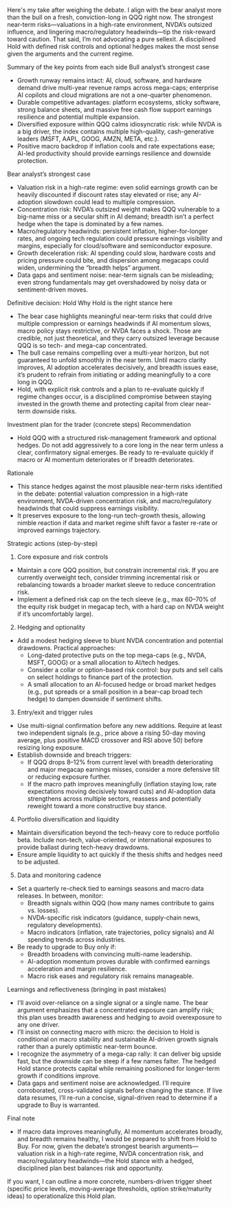 Here's my take after weighing the debate. I align with the bear analyst more than the bull on a fresh, conviction-long in QQQ right now. The strongest near-term risks—valuations in a high-rate environment, NVDA’s outsized influence, and lingering macro/regulatory headwinds—tip the risk-reward toward caution. That said, I’m not advocating a pure sellexit. A disciplined Hold with defined risk controls and optional hedges makes the most sense given the arguments and the current regime.

Summary of the key points from each side
Bull analyst’s strongest case
- Growth runway remains intact: AI, cloud, software, and hardware demand drive multi-year revenue ramps across mega-caps; enterprise AI copilots and cloud migrations are not a one-quarter phenomenon.
- Durable competitive advantages: platform ecosystems, sticky software, strong balance sheets, and massive free cash flow support earnings resilience and potential multiple expansion.
- Diversified exposure within QQQ calms idiosyncratic risk: while NVDA is a big driver, the index contains multiple high-quality, cash-generative leaders (MSFT, AAPL, GOOG, AMZN, META, etc.).
- Positive macro backdrop if inflation cools and rate expectations ease; AI-led productivity should provide earnings resilience and downside protection.

Bear analyst’s strongest case
- Valuation risk in a high-rate regime: even solid earnings growth can be heavily discounted if discount rates stay elevated or rise; any AI-adoption slowdown could lead to multiple compression.
- Concentration risk: NVDA’s outsized weight makes QQQ vulnerable to a big-name miss or a secular shift in AI demand; breadth isn’t a perfect hedge when the tape is dominated by a few names.
- Macro/regulatory headwinds: persistent inflation, higher-for-longer rates, and ongoing tech regulation could pressure earnings visibility and margins, especially for cloud/software and semiconductor exposure.
- Growth deceleration risk: AI spending could slow, hardware costs and pricing pressure could bite, and dispersion among megacaps could widen, undermining the “breadth helps” argument.
- Data gaps and sentiment noise: near-term signals can be misleading; even strong fundamentals may get overshadowed by noisy data or sentiment-driven moves.

Definitive decision: Hold
Why Hold is the right stance here
- The bear case highlights meaningful near-term risks that could drive multiple compression or earnings headwinds if AI momentum slows, macro policy stays restrictive, or NVDA faces a shock. Those are credible, not just theoretical, and they carry outsized leverage because QQQ is so tech- and mega-cap concentrated.
- The bull case remains compelling over a multi-year horizon, but not guaranteed to unfold smoothly in the near term. Until macro clarity improves, AI adoption accelerates decisively, and breadth issues ease, it’s prudent to refrain from initiating or adding meaningfully to a core long in QQQ.
- Hold, with explicit risk controls and a plan to re-evaluate quickly if regime changes occur, is a disciplined compromise between staying invested in the growth theme and protecting capital from clear near-term downside risks.

Investment plan for the trader (concrete steps)
Recommendation
- Hold QQQ with a structured risk-management framework and optional hedges. Do not add aggressively to a core long in the near term unless a clear, confirmatory signal emerges. Be ready to re-evaluate quickly if macro or AI momentum deteriorates or if breadth deteriorates.

Rationale
- This stance hedges against the most plausible near-term risks identified in the debate: potential valuation compression in a high-rate environment, NVDA-driven concentration risk, and macro/regulatory headwinds that could suppress earnings visibility.
- It preserves exposure to the long-run tech-growth thesis, allowing nimble reaction if data and market regime shift favor a faster re-rate or improved earnings trajectory.

Strategic actions (step-by-step)
1) Core exposure and risk controls
- Maintain a core QQQ position, but constrain incremental risk. If you are currently overweight tech, consider trimming incremental risk or rebalancing towards a broader market sleeve to reduce concentration risk.
- Implement a defined risk cap on the tech sleeve (e.g., max 60–70% of the equity risk budget in megacap tech, with a hard cap on NVDA weight if it’s uncomfortably large).

2) Hedging and optionality
- Add a modest hedging sleeve to blunt NVDA concentration and potential drawdowns. Practical approaches:
  - Long-dated protective puts on the top mega-caps (e.g., NVDA, MSFT, GOOG) or a small allocation to AI/tech hedges.
  - Consider a collar or option-based risk control: buy puts and sell calls on select holdings to finance part of the protection.
  - A small allocation to an AI-focused hedge or broad market hedges (e.g., put spreads or a small position in a bear-cap broad tech hedge) to dampen downside if sentiment shifts.

3) Entry/exit and trigger rules
- Use multi-signal confirmation before any new additions. Require at least two independent signals (e.g., price above a rising 50-day moving average, plus positive MACD crossover and RSI above 50) before resizing long exposure.
- Establish downside and breach triggers:
  - If QQQ drops 8–12% from current level with breadth deteriorating and major megacap earnings misses, consider a more defensive tilt or reducing exposure further.
  - If the macro path improves meaningfully (inflation staying low, rate expectations moving decisively toward cuts) and AI-adoption data strengthens across multiple sectors, reassess and potentially reweight toward a more constructive buy stance.

4) Portfolio diversification and liquidity
- Maintain diversification beyond the tech-heavy core to reduce portfolio beta. Include non-tech, value-oriented, or international exposures to provide ballast during tech-heavy drawdowns.
- Ensure ample liquidity to act quickly if the thesis shifts and hedges need to be adjusted.

5) Data and monitoring cadence
- Set a quarterly re-check tied to earnings seasons and macro data releases. In between, monitor:
  - Breadth signals within QQQ (how many names contribute to gains vs. losses).
  - NVDA-specific risk indicators (guidance, supply-chain news, regulatory developments).
  - Macro indicators (inflation, rate trajectories, policy signals) and AI spending trends across industries.
- Be ready to upgrade to Buy only if:
  - Breadth broadens with convincing multi-name leadership.
  - AI-adoption momentum proves durable with confirmed earnings acceleration and margin resilience.
  - Macro risk eases and regulatory risk remains manageable.

Learnings and reflectiveness (bringing in past mistakes)
- I’ll avoid over-reliance on a single signal or a single name. The bear argument emphasizes that a concentrated exposure can amplify risk; this plan uses breadth awareness and hedging to avoid overexposure to any one driver.
- I’ll insist on connecting macro with micro: the decision to Hold is conditional on macro stability and sustainable AI-driven growth signals rather than a purely optimistic near-term bounce.
- I recognize the asymmetry of a mega-cap rally: it can deliver big upside fast, but the downside can be steep if a few names falter. The hedged Hold stance protects capital while remaining positioned for longer-term growth if conditions improve.
- Data gaps and sentiment noise are acknowledged. I’ll require corroborated, cross-validated signals before changing the stance. If live data resumes, I’ll re-run a concise, signal-driven read to determine if a upgrade to Buy is warranted.

Final note
- If macro data improves meaningfully, AI momentum accelerates broadly, and breadth remains healthy, I would be prepared to shift from Hold to Buy. For now, given the debate’s strongest bearish arguments—valuation risk in a high-rate regime, NVDA concentration risk, and macro/regulatory headwinds—the Hold stance with a hedged, disciplined plan best balances risk and opportunity.

If you want, I can outline a more concrete, numbers-driven trigger sheet (specific price levels, moving-average thresholds, option strike/maturity ideas) to operationalize this Hold plan.